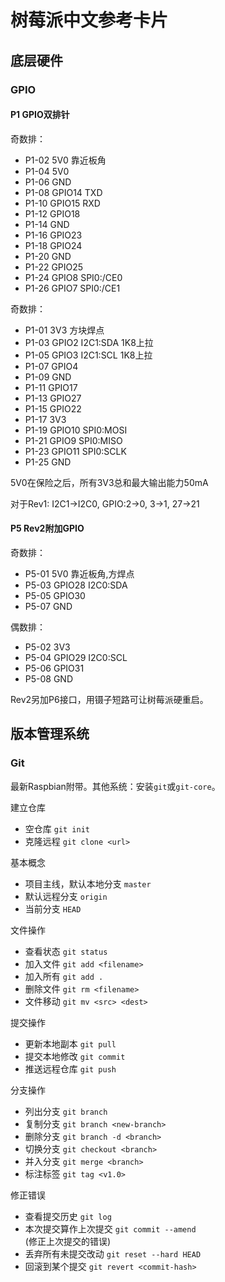 树莓派中文参考卡片
==================================================

底层硬件
------------------------------

### GPIO

#### P1 GPIO双排针

奇数排：

* P1-02 5V0 靠近板角
* P1-04 5V0
* P1-06 GND
* P1-08 GPIO14 TXD
* P1-10 GPIO15 RXD
* P1-12 GPIO18
* P1-14 GND
* P1-16 GPIO23
* P1-18 GPIO24
* P1-20 GND
* P1-22 GPIO25
* P1-24 GPIO8 SPI0:/CE0
* P1-26 GPIO7 SPI0:/CE1

奇数排：

* P1-01 3V3 方块焊点
* P1-03 GPIO2 I2C1:SDA 1K8上拉
* P1-05 GPIO3 I2C1:SCL 1K8上拉
* P1-07 GPIO4
* P1-09 GND
* P1-11 GPIO17
* P1-13 GPIO27
* P1-15 GPIO22
* P1-17 3V3
* P1-19 GPIO10 SPI0:MOSI 	
* P1-21 GPIO9 SPI0:MISO 	
* P1-23 GPIO11 SPI0:SCLK 	
* P1-25 GND

5V0在保险之后，所有3V3总和最大输出能力50mA

对于Rev1: I2C1->I2C0, GPIO:2->0, 3->1, 27->21

#### P5 Rev2附加GPIO

奇数排：

* P5-01	5V0 靠近板角,方焊点
* P5-03 GPIO28 I2C0:SDA
* P5-05	GPIO30 
* P5-07 GND

偶数排：

* P5-02 3V3
* P5-04 GPIO29 I2C0:SCL
* P5-06 GPIO31
* P5-08 GND

Rev2另加P6接口，用镊子短路可让树莓派硬重启。

版本管理系统
------------------------------

### Git

最新Raspbian附带。其他系统：安装`git`或`git-core`。

建立仓库

* 空仓库 `git init`
* 克隆远程 `git clone <url>`

基本概念

* 项目主线，默认本地分支 `master`
* 默认远程分支 `origin`
* 当前分支 `HEAD`

文件操作

* 查看状态 `git status`
* 加入文件 `git add <filename>`
* 加入所有 `git add .`
* 删除文件 `git rm <filename>`
* 文件移动 `git mv <src> <dest>`

提交操作

* 更新本地副本 `git pull`
* 提交本地修改 `git commit`
* 推送远程仓库 `git push`

分支操作

* 列出分支 `git branch`
* 复制分支 `git branch <new-branch>`  
* 删除分支 `git branch -d <branch>`
* 切换分支 `git checkout <branch>`
* 并入分支 `git merge <branch>`  
* 标注标签 `git tag <v1.0>`

修正错误

* 查看提交历史 `git log`
* 本次提交算作上次提交 `git commit --amend`  
  (修正上次提交的错误)
* 丢弃所有未提交改动 `git reset --hard HEAD`
* 回滚到某个提交 `git revert <commit-hash>`


